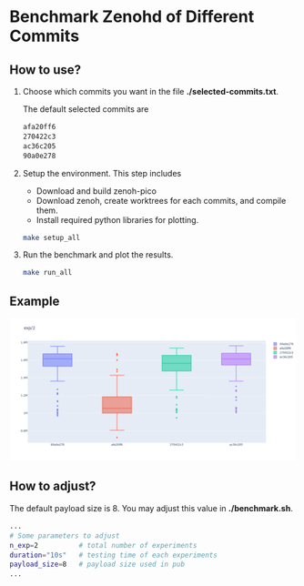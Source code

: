 # Benchmark Zenohd of Different Commits

## How to use?

1. Choose which commits you want in the file __./selected-commits.txt__.

    The default selected commits are

    ```txt
    afa20ff6
    270422c3
    ac36c205
    90a0e278
    ```

2. Setup the environment. This step includes

    * Download and build zenoh-pico
    * Download zenoh, create worktrees for each commits, and compile them.
    * Install required python libraries for plotting.


    ```bash
    make setup_all
    ```

3. Run the benchmark and plot the results.

    ```bash
    make run_all
    ```

## Example

![](./pic/example.png)

## How to adjust?

The default payload size is 8. You may adjust this value in __./benchmark.sh__.


```bash
...
# Some parameters to adjust
n_exp=2          # total number of experiments
duration="10s"   # testing time of each experiments
payload_size=8   # payload size used in pub
...
```

